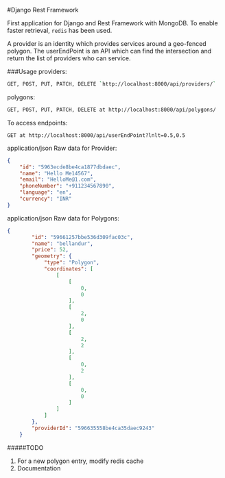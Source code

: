 #Django Rest Framework

First application for Django and Rest Framework with MongoDB. To enable faster retrieval, `redis` has been used.

A provider is an identity which provides services around a geo-fenced polygon. The userEndPoint is an API which can find the intersection and return the list of providers who can service.

###Usage
providers:
```bash
GET, POST, PUT, PATCH, DELETE `http://localhost:8000/api/providers/`
```

polygons:
```bash
GET, POST, PUT, PATCH, DELETE at http://localhost:8000/api/polygons/
```

To access endpoints:
```
GET at http://localhost:8000/api/userEndPoint?lnlt=0.5,0.5
```
application/json Raw data for Provider:
```json
{
    "id": "5963ecde8be4ca1877dbdaec",
    "name": "Hello Me14567",
    "email": "HelloMe@1.com",
    "phoneNumber": "+911234567890",
    "language": "en",
    "currency": "INR"
}
```

application/json Raw data for Polygons:
```json
{
        "id": "59661257bbe536d309fac03c",
        "name": "bellandur",
        "price": 52,
        "geometry": {
            "type": "Polygon",
            "coordinates": [
                [
                    [
                        0,
                        0
                    ],
                    [
                        2,
                        0
                    ],
                    [
                        2,
                        2
                    ],
                    [
                        0,
                        2
                    ],
                    [
                        0,
                        0
                    ]
                ]
            ]
        },
        "providerId": "596635558be4ca35daec9243"
    }
```

#####TODO

1. For a new polygon entry, modify redis cache
2. Documentation

